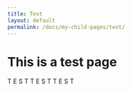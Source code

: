 ```yaml
---
title: Test
layout: default
permalink: /docs/my-child-pages/test/
---
```

# This is a test page

T E S T T E S T T E S T 